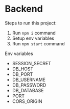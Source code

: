 # Backend

Steps to run this project:

1. Run `npm i` command
2. Setup env variables
3. Run `npm start` command

Env variables

- SESSION_SECRET
- DB_HOST
- DB_PORT
- DB_USERNAME
- DB_PASSWORD
- DB_DATABASE
- PORT
- CORS_ORIGIN
